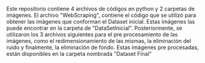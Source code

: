 Este repositorio contiene 4 archivos de códigos en python y 2 carpetas de imágenes. El archivo "WebScraping", contiene el código que se utilizó para obtener las imágenes que conforman el Dataset inicial. Estas imágenes las puede encontrar en la carpeta de "DataSetInicial". Posteriormente, se utilizaron los 3 archivos siguientes para el pre procesamiento de las imágenes, como el redimensionamiento de las mismas, la eliminación del ruido y finalmente, la eliminación de fondo. Estas imágenes pre procesadas, están disponibles en la carpeta nombrada "Dataset Final"

